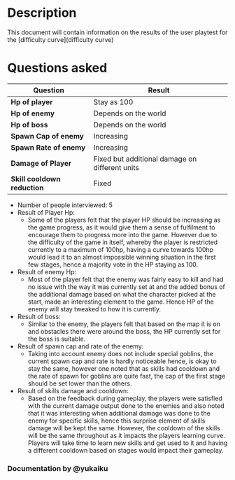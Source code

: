 # Description

This document will contain information on the results of the user playtest for the [difficulty curve](difficulty curve)

# Questions asked

| Question | Result |
| ------ | ------ |
| <b>Hp of player</b> | Stay as 100 |
| <b>Hp of enemy</b> | Depends on the world |
| <b>Hp of boss</b> | Depends on the world |
| <b>Spawn Cap of enemy</b> | Increasing |
| <b>Spawn Rate of enemy</b> | Increasing |
| <b>Damage of Player</b> | Fixed but additional damage on different units|
| <b>Skill cooldown reduction</b> | Fixed |

- Number of people interviewed: 5
- Result of Player Hp: 
    - Some of the players felt that the player HP should be increasing as the game progress, as it would give them a sense of fulfilment to encourage them to progress more into the game. However due to the difficulty of the game in itself, whereby the player is restricted currently to a maximum of 100hp, having a curve towards 100hp would lead it to an almost impossible winning situation in the first few stages, hence a majority vote in the HP staying as 100.
- Result of enemy Hp:
    - Most of the player felt that the enemy was fairly easy to kill and had no issue with the way it was currently set at and the added bonus of the additional damage based on what the character picked at the start, made an interesting element to the game. Hence HP of the enemy will stay tweaked to how it is currently.
- Result of boss:
    - Similar to the enemy, the players felt that based on the map it is on and obstacles there were around the boss, the HP currently set for the boss is suitable.
- Result of spawn cap and rate of the enemy:
    - Taking into account enemy does not include special goblins, the current spawn cap and rate is hardly noticeable hence, is okay to stay the same, however one noted that as skills had cooldown and the rate of spawn for goblins are quite fast, the cap of the first stage should be set lower than the others.
- Result of skills damage and cooldown:
    - Based on the feedback during gameplay, the players were satisfied with the current damage output done to the enemies and also noted that it was interesting when additional damage was done to the enemy for specific skills, hence this surprise element of skills damage will be kept the same. However, the cooldown of the skills will be the same throughout as it impacts the players learning curve. Players will take time to learn new skills and get used to it and having a different cooldown based on stages would impact their gameplay. 

### Documentation by @yukaiku

